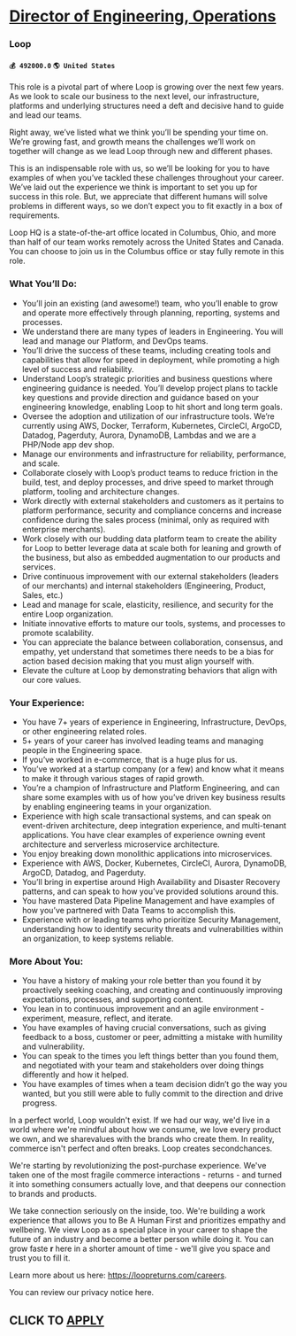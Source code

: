 # [Director of Engineering, Operations](https://www.remotewlb.com/apply/director-of-engineering-operations-74119)  
### Loop  
#### `💰 492000.0` `🌎 United States`  

This role is a pivotal part of where Loop is growing over the next few years. As we look to scale our business to the next level, our infrastructure, platforms and underlying structures need a deft and decisive hand to guide and lead our teams.

Right away, we’ve listed what we think you’ll be spending your time on. We’re growing fast, and growth means the challenges we’ll work on together will change as we lead Loop through new and different phases.

This is an indispensable role with us, so we’ll be looking for you to have examples of when you’ve tackled these challenges throughout your career. We’ve laid out the experience we think is important to set you up for success in this role. But, we appreciate that different humans will solve problems in different ways, so we don’t expect you to fit exactly in a box of requirements.

Loop HQ is a state-of-the-art office located in Columbus, Ohio, and more than half of our team works remotely across the United States and Canada. You can choose to join us in the Columbus office or stay fully remote in this role.

### What You’ll Do:

  * You’ll join an existing (and awesome!) team, who you’ll enable to grow and operate more effectively through planning, reporting, systems and processes.
  * We understand there are many types of leaders in Engineering. You will lead and manage our Platform, and DevOps teams.
  * You’ll drive the success of these teams, including creating tools and capabilities that allow for speed in deployment, while promoting a high level of success and reliability.
  * Understand Loop’s strategic priorities and business questions where engineering guidance is needed. You’ll develop project plans to tackle key questions and provide direction and guidance based on your engineering knowledge, enabling Loop to hit short and long term goals.
  * Oversee the adoption and utilization of our infrastructure tools. We’re currently using AWS, Docker, Terraform, Kubernetes, CircleCI, ArgoCD, Datadog, Pagerduty, Aurora, DynamoDB, Lambdas and we are a PHP/Node app dev shop.
  * Manage our environments and infrastructure for reliability, performance, and scale.
  * Collaborate closely with Loop’s product teams to reduce friction in the build, test, and deploy processes, and drive speed to market through platform, tooling and architecture changes. 
  * Work directly with external stakeholders and customers as it pertains to platform performance, security and compliance concerns and increase confidence during the sales process (minimal, only as required with enterprise merchants). 
  * Work closely with our budding data platform team to create the ability for Loop to better leverage data at scale both for leaning and growth of the business, but also as embedded augmentation to our products and services. 
  * Drive continuous improvement with our external stakeholders (leaders of our merchants) and internal stakeholders (Engineering, Product, Sales, etc.)
  * Lead and manage for scale, elasticity, resilience, and security for the entire Loop organization.
  * Initiate innovative efforts to mature our tools, systems, and processes to promote scalability.
  * You can appreciate the balance between collaboration, consensus, and empathy, yet understand that sometimes there needs to be a bias for action based decision making that you must align yourself with.
  * Elevate the culture at Loop by demonstrating behaviors that align with our core values.

### Your Experience:

  * You have 7+ years of experience in Engineering, Infrastructure, DevOps, or other engineering related roles.
  * 5+ years of your career has involved leading teams and managing people in the Engineering space.
  * If you’ve worked in e-commerce, that is a huge plus for us.
  * You’ve worked at a startup company (or a few) and know what it means to make it through various stages of rapid growth.
  * You’re a champion of Infrastructure and Platform Engineering, and can share some examples with us of how you’ve driven key business results by enabling engineering teams in your organization.
  * Experience with high scale transactional systems, and can speak on event-driven architecture, deep integration experience, and multi-tenant applications. You have clear examples of experience owning event architecture and serverless microservice architecture.
  * You enjoy breaking down monolithic applications into microservices.
  * Experience with AWS, Docker, Kubernetes, CircleCI, Aurora, DynamoDB, ArgoCD, Datadog, and Pagerduty. 
  * You’ll bring in expertise around High Availability and Disaster Recovery patterns, and can speak to how you’ve provided solutions around this.
  * You have mastered Data Pipeline Management and have examples of how you’ve partnered with Data Teams to accomplish this.
  * Experience with or leading teams who prioritize Security Management, understanding how to identify security threats and vulnerabilities within an organization, to keep systems reliable.

### More About You:

  * You have a history of making your role better than you found it by proactively seeking coaching, and creating and continuously improving expectations, processes, and supporting content.
  * You lean in to continuous improvement and an agile environment - experiment, measure, reflect, and iterate.
  * You have examples of having crucial conversations, such as giving feedback to a boss, customer or peer, admitting a mistake with humility and vulnerability.
  * You can speak to the times you left things better than you found them, and negotiated with your team and stakeholders over doing things differently and how it helped.
  * You have examples of times when a team decision didn’t go the way you wanted, but you still were able to fully commit to the direction and drive progress.

In a perfect world, Loop wouldn't exist. If we had our way, we'd live in a world where we're mindful about how we consume, we love every product we own, and we sharevalues with the brands who create them. In reality, commerce isn't perfect and often breaks. Loop creates secondchances.

We're starting by revolutionizing the post-purchase experience. We've taken one of the most fragile commerce interactions - returns - and turned it into something consumers actually love, and that deepens our connection to brands and products.

We take connection seriously on the inside, too. We're building a work experience that allows you to Be A Human First and prioritizes empathy and wellbeing. We view Loop as a special place in your career to shape the future of an industry and become a better person while doing it. You can grow faste **r** here in a shorter amount of time - we'll give you space and trust you to fill it.

Learn more about us here: https://loopreturns.com/careers.

You can review our privacy notice here.

  
## CLICK TO [APPLY](https://www.remotewlb.com/apply/director-of-engineering-operations-74119)

